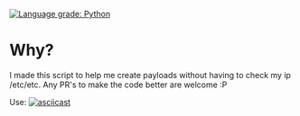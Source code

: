 [![Language grade: Python](https://img.shields.io/lgtm/grade/python/g/n00bmasterr/gen-payload.svg?logo=lgtm&logoWidth=18)](https://lgtm.com/projects/g/n00bmasterr/gen-payload/context:python)

# Why?

I made this script to help me create payloads without having to check my ip /etc/etc. Any PR's to make the code better are welcome :P

Use:
[![asciicast](https://asciinema.org/a/043Gf1K2reLR6UxiZXSAUF6gt.svg)](https://asciinema.org/a/043Gf1K2reLR6UxiZXSAUF6gt)
